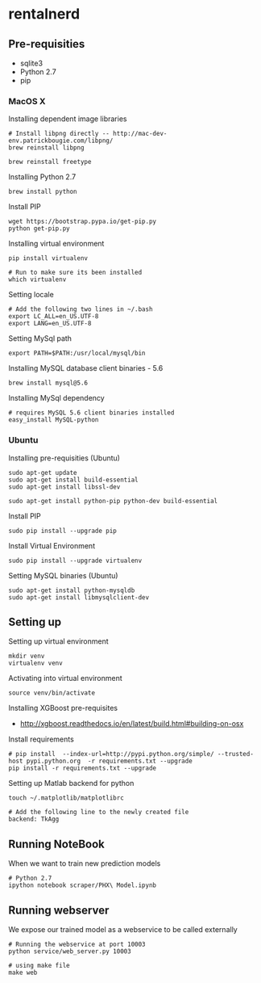 # rentalnerd

## Pre-requisities
- sqlite3
- Python 2.7
- pip


### MacOS X
Installing dependent image libraries
```
# Install libpng directly -- http://mac-dev-env.patrickbougie.com/libpng/
brew reinstall libpng 

brew reinstall freetype
```

Installing Python 2.7
```
brew install python
```

Install PIP
```
wget https://bootstrap.pypa.io/get-pip.py
python get-pip.py
```

Installing virtual environment
```
pip install virtualenv 

# Run to make sure its been installed
which virtualenv
```

Setting locale
  ```
  # Add the following two lines in ~/.bash
  export LC_ALL=en_US.UTF-8
  export LANG=en_US.UTF-8
  ```

Setting MySql path
  ```
  export PATH=$PATH:/usr/local/mysql/bin
  ```


Installing MySQL database client binaries - 5.6
  ```
  brew install mysql@5.6
  ```

Installing MySql dependency
  ```
  # requires MySQL 5.6 client binaries installed
  easy_install MySQL-python
  ```

### Ubuntu
Installing pre-requisities (Ubuntu)
```
sudo apt-get update
sudo apt-get install build-essential
sudo apt-get install libssl-dev

sudo apt-get install python-pip python-dev build-essential 
```

Install PIP
```
sudo pip install --upgrade pip 
```

Install Virtual Environment
```
sudo pip install --upgrade virtualenv 
```

Setting MySQL binaries (Ubuntu)
```
sudo apt-get install python-mysqldb
sudo apt-get install libmysqlclient-dev
```

## Setting up

Setting up virtual environment
  ```
  mkdir venv
  virtualenv venv
  ```

Activating into virtual environment
  ```
  source venv/bin/activate
  ```

Installing XGBoost pre-requisites
  - http://xgboost.readthedocs.io/en/latest/build.html#building-on-osx
  

Install requirements
  ```
  # pip install  --index-url=http://pypi.python.org/simple/ --trusted-host pypi.python.org  -r requirements.txt --upgrade
  pip install -r requirements.txt --upgrade
  ```

Setting up Matlab backend for python
  ```
  touch ~/.matplotlib/matplotlibrc

  # Add the following line to the newly created file
  backend: TkAgg
  ```

## Running NoteBook
  When we want to train new prediction models

  ```
  # Python 2.7
  ipython notebook scraper/PHX\ Model.ipynb 
  ```

## Running webserver
  We expose our trained model as a webservice to be called externally
  ```
  # Running the webservice at port 10003
  python service/web_server.py 10003

  # using make file
  make web
  ```